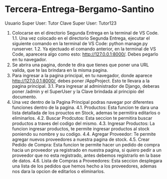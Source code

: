 # Tercera-Entrega-Bergamo-Santino

Usuario Super User: Tutor
Clave Super User: Tutor123

1. Colocarse en el directorio Segunda Entrega en la terminal de VS Code.
    1.1. Una vez colocado en el directorio Segunda Entrega, ejecutar el siguiente comando en la terminal de VS Code: python manage.py runserver.
    1.2. Ya ejectuado el comando anterior, en la terminal de VS Code, aparecera algo como esto:  http://127.0.0.1:8000/. Debes pegarlo en tu navegador.
2. Se abrira una pagina, donde te dira que tienes que poner una URL valida, que te las brindara en la misma pagina.
3. Para ingresar a la pagina principal, en tu navegador, donde aparece http://127.0.0.1:8000/, debes poner /AppProject. Esto te llevara a la pagina principal.
    3.1. Para ingresar al administrador de Django, deberas poner /admin y el SuperUser y la Clave brindada al principio del documento.
4. Una vez dentro de la Pagina Principal podras navegar por diferentes funciones dentro de la pagina.
    4.1. Productos: Esta funcion te dara una lista detallada de los prouctos en Stock, ademas te permitira editarlos o eliminarlos.
    4.2. Buscar Prodcutos: Esta seccion te permitira buscar productos a traves del codigo del mismo.
    4.3. Ingresar Productos: La funcion ingresar productos, te permite ingresar productos al stock poniendo su nombre y su codigo.
    4.4. Agregar Proveedor: Te permite agregar nuevos proveedores a nuestra pagina de stock.
    4.5. Crear Pedido de Compra: Esta funcion te permite hacer un pedido de compra hacia un proveedor ya registrado en nuestra pagina, si quiero pedir a un proveedor que no esta registrado, antes debemos registrarlo en la base de datos.
    4.6. Lista de Compras a Proveedores: Esta seccion desplegara una lista de los pedidos que hemos hecho a los proveedores, ademas nos dara la opcion de editarlos o eliminarlos.